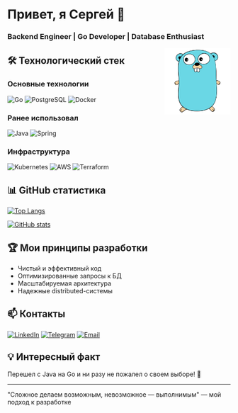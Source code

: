 # Привет, я Сергей 👋
### Backend Engineer | Go Developer | Database Enthusiast

<img src="https://raw.githubusercontent.com/devicons/devicon/master/icons/go/go-original.svg" width="150" align="right">

## 🛠 Технологический стек

### Основные технологии
![Go](https://img.shields.io/badge/-Go-00ADD8?style=for-the-badge&logo=go&logoColor=white)
![PostgreSQL](https://img.shields.io/badge/-PostgreSQL-4169E1?style=for-the-badge&logo=postgresql&logoColor=white)
![Docker](https://img.shields.io/badge/-Docker-2496ED?style=for-the-badge&logo=docker&logoColor=white)

### Ранее использовал
![Java](https://img.shields.io/badge/-Java-007396?style=for-the-badge&logo=java&logoColor=white)
![Spring](https://img.shields.io/badge/-Spring-6DB33F?style=for-the-badge&logo=spring&logoColor=white)

### Инфраструктура
![Kubernetes](https://img.shields.io/badge/-Kubernetes-326CE5?style=for-the-badge&logo=kubernetes&logoColor=white)
![AWS](https://img.shields.io/badge/-AWS-232F3E?style=for-the-badge&logo=amazon-aws&logoColor=white)
![Terraform](https://img.shields.io/badge/-Terraform-623CE4?style=for-the-badge&logo=terraform&logoColor=white)

## 📊 GitHub статистика

[![Top Langs](https://github-readme-stats.vercel.app/api/top-langs/?username=yourusername&layout=compact&theme=dark&hide=html,css,javascript)](https://github.com/anuraghazra/github-readme-stats)

[![GitHub stats](https://github-readme-stats.vercel.app/api?username=yourusername&show_icons=true&theme=dark&hide_title=true)](https://github.com/anuraghazra/github-readme-stats)

## 🏆 Мои принципы разработки
- Чистый и эффективный код
- Оптимизированные запросы к БД
- Масштабируемая архитектура
- Надежные distributed-системы

## 📫 Контакты
[![LinkedIn](https://img.shields.io/badge/-LinkedIn-0A66C2?style=for-the-badge&logo=linkedin&logoColor=white)](https://linkedin.com/in/yourprofile)
[![Telegram](https://img.shields.io/badge/-Telegram-26A5E4?style=for-the-badge&logo=telegram&logoColor=white)](https://t.me/yourusername)
[![Email](https://img.shields.io/badge/-Email-D14836?style=for-the-badge&logo=gmail&logoColor=white)](mailto:your.email@example.com)

## 💡 Интересный факт
Перешел с Java на Go и ни разу не пожалел о своем выборе! 🚀

---

"Сложное делаем возможным, невозможное — выполнимым" — мой подход к разработке
